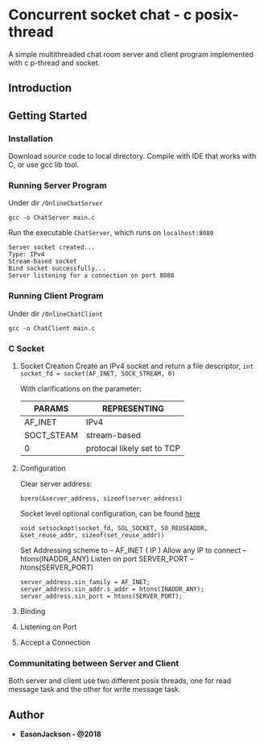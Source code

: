 # Concurrent socket chat - c posix-thread

A simple multithreaded chat room server and client program implemented with c p-thread and socket.

## Introduction

## Getting Started

### Installation

Download source code to local directory. Compile with IDE that works with C, or use gcc lib tool.

### Running Server Program

Under dir ```/OnlineChatServer```

```
gcc -o ChatServer main.c
```

Run the executable ```ChatServer```, which runs on ```localhost:8080```

```
Server socket created...
Type: IPv4
Stream-based socket
Bind socket successfully...
Server listening for a connection on port 8080
```

### Running Client Program


Under dir ```/OnlineChatClient```

```
gcc -o ChatClient main.c
```

### C Socket
1. Socket Creation
    Create an IPv4 socket and return a file descriptor, ```int socket_fd = socket(AF_INET, SOCK_STREAM, 0)```
    
    With clarifications on the parameter:
    
    PARAMS | REPRESENTING
    --- | ---
    AF_INET | IPv4 
    SOCT_STEAM | stream-based
    0 | protocal likely set to TCP
    
2. Configuration
    
    Clear server address:
    
    ```bzero(&server_address, sizeof(server_address)```
    
    Socket level optional configuration, can be found [here](http://www.delorie.com/gnu/docs/glibc/libc_352.html)
    
    ```void setsockopt(socket_fd, SOL_SOCKET, SO_REUSEADDR, &set_reuse_addr, sizeof(set_reuse_addr))```
    
    Set Addressing scheme to – AF_INET ( IP )
    Allow any IP to connect – htons(INADDR_ANY)
    Listen on port SERVER_PORT – htons(SERVER_PORT)
    
    ```
    server_address.sin_family = AF_INET;
    server_address.sin_addr.s_addr = htons(INADDR_ANY);
    server_address.sin_port = htons(SERVER_PORT);
    ```
    
3. Binding
4. Listening on Port
5. Accept a Connection

### Communitating between Server and Client

Both server and client use two different posix threads, one for read message task and the other for write message task.

## Author
* **EasonJackson - @2018**
